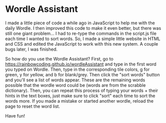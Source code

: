 # Wordle Assistant
I made a little piece of code a while ago in JavaScript to help me with the daily Wordle. I then improved this code to make it even better, but there was still one giant problem... I had to re-type the commands in the script.js file each time I wanted to sort words. So, I made a simple little website in HTML and CSS and edited the JavaScript to work with this new system. A couple bugs later, I was finished.

So how do you use the Wordle Assistant? First, go to https://rainbowcoding.github.io/wordleAssistant and type in the first word you typed on Wordle. Then, type in the corresponding tile colors, g for green, y for yellow, and b for blank/grey. Then click the "sort words" button and you'll see a list of words appear. These are the remaining words possible that the wordle word could be (words are from the scrabble dictionary). Then, you can repeat this process of typing your words + their hints in the text boxes, just make sure to click "sort" each time to sort the words more. If you made a mistake or started another wordle, reload the page to reset the word list.

Have fun!
